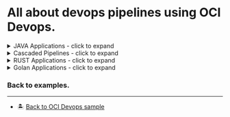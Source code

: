 All about devops pipelines using OCI Devops.
=======
<details>
  <summary>JAVA Applications - click to expand</summary>
  
* [Build and run a OCI devops pipeline with Java-Micronaut framework.](./oci-java-micronaut-devops-example/)

* [Build and run a OCI devops pipeline with JAVA and Graal VM framework.](./oci-java-graalvm-devops-example/)

</details>
<details>
  <summary>Cascaded Pipelines - click to expand</summary>
  
* [Cascaded Pipelines - With in the Region](./oci-cascaded-pipelines/same-region/)

</details>

</details>
<details>
  <summary>RUST Applications - click to expand</summary>

* [Build and Deploy a RUST application using OCI Devops](./oci-devops-cicd-rust-sample/)

</details>


</details>
<details>
  <summary>Golan Applications - click to expand</summary>

* [Build and Deploy a Golan application using OCI Devops](./oci-devops-golan-sample/)

</details>



### Back to examples.
----

- 🏝️ [Back to OCI Devops sample](../README.md)

